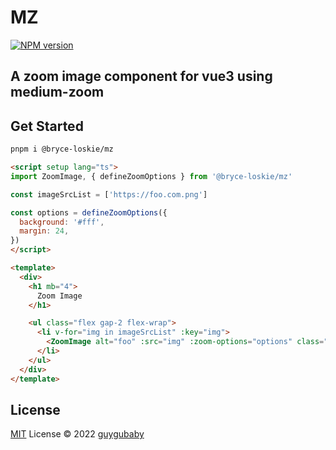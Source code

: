 # MZ

[![NPM version](https://img.shields.io/npm/v/@bryce-loskie/mz?color=a1b858&label=)](https://www.npmjs.com/package/@bryce-loskie/mz)

## A zoom image component for vue3 using medium-zoom

## Get Started

```bash
pnpm i @bryce-loskie/mz
```

```html
<script setup lang="ts">
import ZoomImage, { defineZoomOptions } from '@bryce-loskie/mz'

const imageSrcList = ['https://foo.com.png']

const options = defineZoomOptions({
  background: '#fff',
  margin: 24,
})
</script>

<template>
  <div>
    <h1 mb="4">
      Zoom Image
    </h1>

    <ul class="flex gap-2 flex-wrap">
      <li v-for="img in imageSrcList" :key="img">
        <ZoomImage alt="foo" :src="img" :zoom-options="options" class="w-40 h-auto" />
      </li>
    </ul>
  </div>
</template>
```

## License

[MIT](./LICENSE) License © 2022 [guygubaby](https://github.com/guygubaby)
